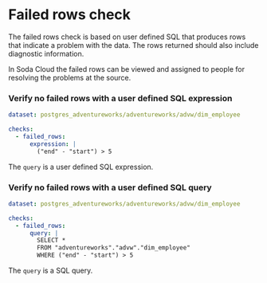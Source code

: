 # Failed rows check

The failed rows check is based on user defined SQL that produces rows that indicate a 
problem with the data. The rows returned should also include diagnostic information.

In Soda Cloud the failed rows can be viewed and assigned to people for resolving the 
problems at the source.

### Verify no failed rows with a user defined SQL expression

```yaml
dataset: postgres_adventureworks/adventureworks/advw/dim_employee

checks:
  - failed_rows:
      expression: |
        ("end" - "start") > 5
```

The `query` is a user defined SQL expression.

### Verify no failed rows with a user defined SQL query

```yaml
dataset: postgres_adventureworks/adventureworks/advw/dim_employee

checks:
  - failed_rows:
      query: |
        SELECT *
        FROM "adventureworks"."advw"."dim_employee"
        WHERE ("end" - "start") > 5
```

The `query` is a SQL query.
